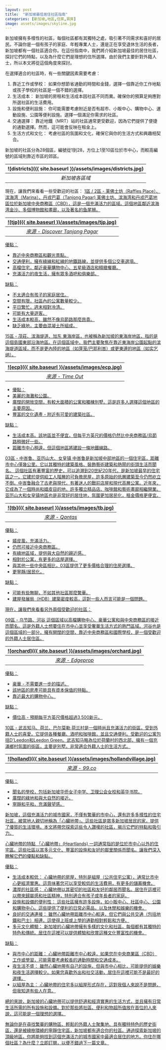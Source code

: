 ```yaml
---
layout: post
title:  "新加坡最佳居住社區指南"
categories: [新加坡,地區,住房,買房]
image: assets/images/skyline.jpg
---
```

新加坡擁有多樣性的社區，每個社區都有其獨特之處，吸引著不同需求和喜好的居民。不論你是一個有孩子的家庭、年輕專業人士，還是正在享受退休生活的長者，新加坡都有一個社區適合你。在這份指南中，我們將介紹新加坡最佳的居住社區，探討它們的特點，以及為什麼它們是理想的住所選擇。由於我們主要針對外籍人士，所以本文將從這個角度來探討。

在選擇適合的社區時，有一些關鍵因素需要考慮：
1. 靠近工作或學校： 如果你想節省通勤的時間和金錢，選擇一個靠近你工作地點或孩子學校的社區是一個不錯的選擇。
2. 生活成本： 新加坡的房租和生活成本因社區不同而異。確保你的預算足夠應對所選社區的生活費用。
3. 設施和便利設施： 你可能需要考慮附近是否有超市、小販中心、購物中心、運動設施、公園等便利設施。選擇一個滿足你需求的社區。
4. 交通選擇： 靠近地鐵（MRT）站的社區通常更受歡迎，因為它們提供了便捷的通勤選擇。然而，這可能會反映在租金上。
5. 生活方式和文化： 考慮社區的氛圍和文化，確保它與你的生活方式和興趣相契合。

新加坡的社區分為28個區，編號從1到28，方位上1至10區位於市中心，而較高編號的區域則靠近市區的郊區。

| ![districts]({{ site.baseurl }}/assets/images/districts.jpg)
|:--:| 
|  *新加坡各區域*  |

現在，讓我們來看看一些受歡迎的社區：
<u>1區 / 2區 - 莱佛士坊（Raffles Place）、滨海湾（Marina）、丹戎巴葛（Tanjong Pagar)<u>
莱佛士坊、滨海湾和丹戎巴葛地區位於新加坡中央商務區（CBD），這是一個充滿活力的區域。這個地區鄰近滨海湾金沙、多個博物館和畫廊，以及著名的鱼尾狮。

| ![tjp]({{ site.baseurl }}/assets/images/tjp.jpg)
|:--:| 
|  *來源 - Discover Tanjong Pagar*  |

優點：
+ 靠近中央商務區和觀光景點。
+ 交通便利，擁有綠線和紅線的地鐵路線，並提供多個公交車選項。
+ 高檔住宅，鄰近豪華購物中心、五星級酒店和精緻餐廳。
+ 充滿活力的夜生活，擁有眾多酒吧和俱樂部。

缺點：
+ 不太適合有孩子的家庭居住。
+ 空間有限，社區內的公寓數量較少。
+ 平日繁忙，週末相對冷清。
+ 可能有大量遊客。
+ 生活成本較高，雖然不像烏節路那麼昂貴。
+ 缺乏綠地，主要由混凝土所組成。

<u>15區 - 茂莊、滨海堤道、加东<u>
東海岸區，也被稱為新加坡的東海岸地區，指的是這個島國東部沿海地區。在這個區域中，我們主要聚焦在靠近東海岸公園起點的滨海堤道區域，而不是更內陸的地區（如芽笼/巴耶利峇）或更東邊的地區（如实乞纳）。

| ![ecp]({{ site.baseurl }}/assets/images/ecp.jpg)
|:--:| 
|  *來源 - Time Out*  |

+ 優點：
+ 美麗的海灘和公園。
+ 廣闊的開放空間，有較大面積的公寓和獨棟別墅。這是許多人選擇這個地區的主要原因。
+ 豐富的文化遺產 - 附近有可愛的建築社區。

缺點：
+ 生活成本高。該地區並不便宜，但每平方英尺的價格仍然比中央商務區/烏節路稍微好一些。
+ 距離市中心稍遠，但這個地區將建設一條地鐵線路。

<u>03區 - 中峇鲁、亚历山大、女皇镇<u>
中峇鲁是新加坡中部地區的一個住宅區，距離市中心僅幾公里。它以其獨特的建築風格、裝飾藝術建築和熱鬧的街頭生活而聞名。 這個社區有著豐富的歷史，可以追溯到20世紀20年代，是新加坡最早的住宅區之一。它建於提供給工人階層的可負擔房屋，許多原始的低層建築至今仍然屹立不倒。中峇鲁融合了古老與現代，有著迷人的戰前店屋和現代高層公寓。近年來，它成為了一個時尚和嬉皮目的地，許多獨立精品店、咖啡館和藝術畫廊相繼開業。亚历山大和女皇镇地區也是非常好的居住地，氛圍更加居民化，租金價格更便宜。

| ![tb]({{ site.baseurl }}/assets/images/tb.jpg)
|:--:| 
|  *來源 - Qantas*  |

優點：
+ 嬉皮風，充滿活力。
+ 仍然可接近中央商務區。
+ 有綠地區域，提供與大自然的親近感。
+ 相對於公寓，有更多的店屋選擇。
+ 與其他一些中央區相比，03區提供了更多價格合理的住房選擇。
+ 更寧靜/居民化。

缺點：
+ 可能有些無聊，不如其他社區那麼繁華。
+ 建屋發展局（HDB）建築密度較高，這對一些人而言可能是一個問題。

現在，讓我們來看看另外兩個受歡迎的社區：

<u>09區 - 乌节路、河谷<u>
這個區域以高檔購物中心、豪華公寓和與中央商務區的接近而聞名。這是外籍人士想要住在市中心並享受奢華生活方式的熱門區域。河谷也是這個區域的一部分，擁有開闊的空間，靠近中央商務區和國際學校，是一個受歡迎的外籍人士居住區。

| ![orchard]({{ site.baseurl }}/assets/images/orchard.jpg)
|:--:| 
|  *來源 - Edgeprop*  |

優點：
+ 豪華 - 不需要進一步的描述。
+ 該地區的房產可能具有資本保值的特點。
+ 靠近最大的購物中心。

缺點：
+ 價位高 - 預期每平方英尺價格超過3,500新元。

<u>10區 - 武吉知马、荷兰、巴尔莫勒<u>
荷兰村是一個時尚且充滿活力的街區，受到外籍人士的喜愛。它提供各種餐廳、酒吧和咖啡館，並且交通便利。受歡迎的公寓包括D'Leedon和Leedon Green。武吉知马略為位於荷蘭村的西北部，擁有一個充滿鄉村氛圍的街區，主要是別墅。非常適合外籍人士的生活方式。

| ![holland]({{ site.baseurl }}/assets/images/hollandvillage.jpg)
|:--:| 
|  *來源 - 99.co*  |

優點：
+ 聞名的學校，包括新加坡华侨女子中学、卫理公会女校和英华书院。
+ 廣闊的綠地和與大自然的接近。
+ 寧靜和平和，充滿聲望感。

新加坡，這個充滿活力的城市國家，不僅有繁華的市中心，還有許多多樣性的住宅社區，被當地人親切地稱為「心臟地帶」。這些社區是眾多新加坡居民的家，提供了優質的生活環境。本文將帶您探索這些令人讚嘆的社區，揭示它們的特點和吸引力。

<u>心臟地帶的特點<u>
「心臟地帶」(Heartlands) 一詞通常指的是位於市中心以外的住宅區。這些社區以其多元文化、豐富的設施和友好的鄰里關係而聞名。讓我們深入瞭解它們的優點和缺點。

優點：
+ 生活成本較低： 心臟地帶的房屋，特別是組屋（公共住宅公寓），通常比市中心更經濟實惠。這意味著您可以享受較低的生活費用，有更多的儲蓄機會。
+ 濃厚的社區感： 心臟地帶以其密切的社區和友好的鄰居而聞名。居住在這裡可以帶來歸屬感和社區精神，特別適合有孩子或年長者的家庭。
+ 設施和設備的便利性： 這些社區擁有許多設施，如小販中心、社區中心、公園和購物中心。這些提供了便利的日常必需品，以及休閒和娛樂的機會。
+ 良好的交通連接： 雖然心臟地帶距離市中心較遠，但它們與公共交通（包括地鐵和巴士）相連。這使得上班或上學的通勤相對輕鬆和方便。
+ 多元文化體驗： 新加坡的心臟地帶擁有多樣的文化和社區，每個都有其獨特的特色和傳統。居住在這裡可以提供體驗和欣賞這種文化豐富性的機會。

缺點：
+ 與市中心的距離： 心臟地帶距離市中心較遠，如果您在中央商業區（CBD）工作或學習，可能需要考慮較長的通勤時間和交通成本。
+ 夜生活不盛： 雖然心臟地帶有自己的設施，但與市中心相比，可能提供的娛樂和夜生活選擇較少。如果您喜歡外出和社交活動，居住在這裡可能不是最好的選擇。
+ 以組屋為主： 心臟地帶的住宅多以組屋形式存在，這對我個人來說不是問題，但我知道有些人在意。

總的來說，新加坡的心臟地帶可以提供舒適和經濟實惠的生活方式，並且擁有日常生活所需的所有設施和設備。對於那些將社區、便利和物超所值放在首位的人來說，這可能是一個理想的選擇。

無論你是在尋找繁華的購物區、輕鬆的外籍人士聚集地、具有獨特特色的歷史街區，還是被綠樹環繞的寧靜住宅區，新加坡都有適合你的社區。通過探索新加坡的頂級地區，你將能夠找到這個充滿活力的城市國家中最適合居住的地方。你住在哪個社區？為什麼？立即訂閱，以便不錯過下一篇文章。